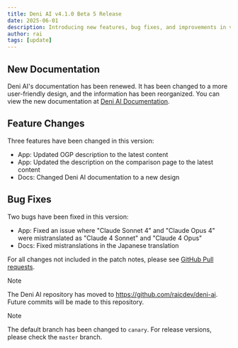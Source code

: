 ```yaml
---
title: Deni AI v4.1.0 Beta 5 Release
date: 2025-06-01
description: Introducing new features, bug fixes, and improvements in version 4.1.0 Beta 5.
author: rai
tags: [update]
---
```


## New Documentation

Deni AI's documentation has been renewed. It has been changed to a more user-friendly design, and the information has been reorganized. You can view the new documentation at [Deni AI Documentation](https://docs.deniai.app/).

## Feature Changes

Three features have been changed in this version:

- App: Updated OGP description to the latest content
- App: Updated the description on the comparison page to the latest content
- Docs: Changed Deni AI documentation to a new design

## Bug Fixes

Two bugs have been fixed in this version:

- App: Fixed an issue where "Claude Sonnet 4" and "Claude Opus 4" were mistranslated as "Claude 4 Sonnet" and "Claude 4 Opus"
- Docs: Fixed mistranslations in the Japanese translation

For all changes not included in the patch notes, please see [GitHub Pull requests](https://github.com/raicdev/deni-ai/pull/48).

> [!NOTE]
> The Deni AI repository has moved to https://github.com/raicdev/deni-ai. Future commits will be made to this repository.

> [!NOTE]
> The default branch has been changed to `canary`. For release versions, please check the `master` branch.
